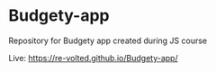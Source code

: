 # Budgety-app
Repository for Budgety app created during JS course

Live: https://re-volted.github.io/Budgety-app/
